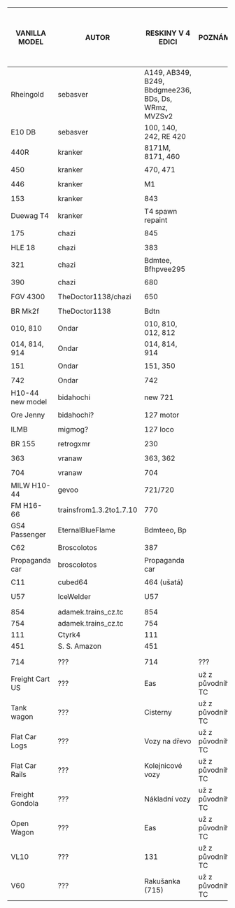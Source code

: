 | VANILLA MODEL	| AUTOR	| RESKINY V 4 EDICI | POZNÁMKA | VÝSLEDEK ❓-nevyřešeno/❌-zakázáno/✅-povoleno |
| --- | --- | --- | --- | --- |
| Rheingold | sebasver | A149, AB349, B249, Bbdgmee236, BDs, Ds, WRmz, MVZSv2 | | ❓ |
| E10 DB | sebasver	| 100, 140, 242, RE 420 | | ❓ |
| 440R | kranker | 8171M, 8171, 460 | | ❓ |
| 450 |	kranker | 470, 471 | | ❓ |
| 446 |	kranker	| M1 | | ❓ |
| 153 |	kranker	| 843 | | ❓ |
| Duewag T4	| kranker |	T4 spawn repaint | | ❓ |
| 175 | chazi | 845 | | ❓ |
| HLE 18 | chazi | 383 | | ❓ |
| 321 |	chazi |	Bdmtee, Bfhpvee295 | | ❓ |
| 390 |	chazi |	680 | | ❓ |
| FGV 4300 | TheDoctor1138/chazi| 650 | | ❓ |
| BR Mk2f |	TheDoctor1138 | Bdtn | | ❓ |
| 010, 810 | Ondar | 010, 810, 012, 812 | | ❓ |
| 014, 814, 914	| Ondar	| 014, 814, 914 | | ❓ |
| 151 | Ondar |	151, 350 | | ❓ |
| 742 |	Ondar |	742 | | ❓ |
| H10-44 new model | bidahochi | new 721 | | ❓ |
| Ore Jenny	| bidahochi? | 127 motor | | ❓ |
| ILMB | migmog? | 127 loco | | ❓ |
| BR 155 | retrogxmr | 230 | | ❓ |
| 363 | vranaw | 363, 362 | | ❓ |
| 704 | vranaw | 704 | | ❓ |
| MILW H10-44 | gevoo |	721/720 | | ❓ |
| FM H16-66	| trainsfrom1.3.2to1.7.10 | 770 | | ❓ |
| GS4 Passenger	| EternalBlueFlame | Bdmteeo, Bp | | ❓ |
| C62 |	Broscolotos	| 387 | | ❓ |
| Propaganda car | broscolotos | Propaganda car | | ❓ |
| C11 |	cubed64	| 464 (ušatá) | | ❓ |
| U57 | IceWelder |	U57 | | ❓ |
| |	| | |
| 854 | adamek.trains_cz.tc | 854 | | ✅ |
| 754 | adamek.trains_cz.tc | 754 | | ✅ |
| 111 |	Ctyrk4 | 111 | | ✅ |
| 451 |	S. S. Amazon | 451 | | ✅ |
| |	| | |
| 714 |	???	| 714 | ??? | ❓ |
| Freight Cart US |	??? | Eas | už z původního TC | ❓ |
| Tank wagon | ??? | Cisterny | už z původního TC | ❓ |
| Flat Car Logs | ??? |	Vozy na dřevo | už z původního TC | ❓ |
| Flat Car Rails | ??? | Kolejnicové vozy | už z původního TC | ❓ |
| Freight Gondola | ??? | Nákladní vozy	| už z původního TC | ❓ |
| Open Wagon | ??? | Eas | už z původního TC | ❓ |
| VL10 | ??? | 131 | už z původního TC | ❓ |
| V60 | ???	| Rakušanka (715) | už z původního TC | ❓ |
